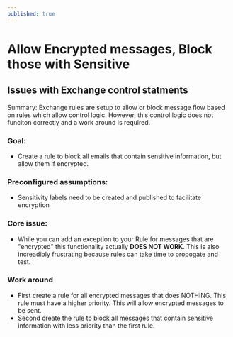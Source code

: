 ```yaml
---
published: true
---
```

# Allow Encrypted messages, Block those with Sensitive

## Issues with Exchange control statments

Summary:  Exchange rules are setup to allow or block message flow based on rules which allow control logic.  However, this control logic does not funciton correctly and a work around is required.

### Goal:  
-  Create a rule to block all emails that contain sensitive information, but allow them if encrypted.

### Preconfigured assumptions:  
-  Sensitivity labels need to be created and published to facilitate encryption 

### Core issue:  
-  While you can add an exception to your Rule for messages that are "encrypted" this functionality actually **DOES NOT WORK**.  This is also increadibly frustrating because rules can take time to propogate and test.


### Work around
-  First create a rule for all encrypted messages that does NOTHING.  This rule must have a higher priority. This will allow encrypted messages to be sent.
-  Second create the rule to block all messages that contain sensitive information with less priority than the first rule.
